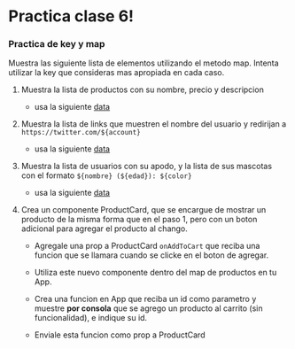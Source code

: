 # Practica clase 6!

### Practica de key y map

Muestra las siguiente lista de elementos utilizando el metodo map. Intenta utilizar la key que consideras mas apropiada en cada caso.

1. Muestra la lista de productos con su nombre, precio y descripcion

    - usa la siguiente [data](/src/fakeApi/products.json)

2. Muestra la lista de links que muestren el nombre del usuario y redirijan a `https://twitter.com/${account}`

    - usa la siguiente [data](/src/fakeApi/accounts.json)

3. Muestra la lista de usuarios con su apodo, y la lista de sus mascotas con el formato `${nombre} (${edad}): ${color}`

    - usa la siguiente [data](/src/fakeApi/users.json)

4. Crea un componente ProductCard, que se encargue de mostrar un producto de la misma forma que en el paso 1, pero con un boton adicional para agregar el producto al chango.

    - Agregale una prop a ProductCard `onAddToCart` que reciba una funcion que se llamara cuando se clicke en el boton de agregar.

    - Utiliza este nuevo componente dentro del map de productos en tu App.

    - Crea una funcion en App que reciba un id como parametro y muestre **por consola** que se agrego un producto al carrito (sin funcionalidad), e indique su id.

    - Enviale esta funcion como prop a ProductCard
